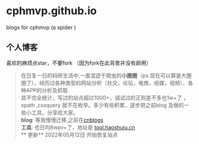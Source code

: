 # cphmvp.github.io
blogs for cphmvp (a spider )
## 个人博客


喜欢的麻烦点star，不要fork （因为fork在此背景并没有卵用）

> 在日复一日的码砖生活中,一直混迹于爬虫的**小圈圈**（ps 现在可以算是大圈圈了），经历过各种类型的网站分析（社交，论坛，电商，纸媒，视频）、各种APP的分析及抓取<br>
> 具不完全统计，写过的站点超过1000+，调试过的正则差不多也1w+了 ，xpath ,cssquery 就不在枚举。多少有些积累，逐步把之前blog 及做的一些小工具，分享给大家。<br>
**blog**: 等我慢慢迁移,之前在[cnblogs](http://cphmvp.cnblogs.co)<br>
**工具**:  也日均8wpv+了，地址是 [tool.haoshuju.cn](http://tool.haoshuju.cn/)<br>
** 更新** 2022年05月12日 开始恢复站点 <br> 
